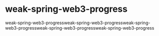 # weak-spring-web3-progress
weak-spring-web3-progressweak-spring-web3-progressweak-spring-web3-progressweak-spring-web3-progressweak-spring-web3-progress
